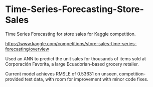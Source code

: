 # Time-Series-Forecasting-Store-Sales

Time Series Forecasting for store sales for Kaggle competition.

https://www.kaggle.com/competitions/store-sales-time-series-forecasting/overview

Used an ANN to predict the unit sales for thousands of items sold at Corporación Favorita, a large Ecuadorian-based grocery retailer.

Current model achieves RMSLE of 0.53631 on unseen, competition-provided test data, with room for improvement with minor code fixes.
